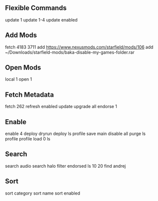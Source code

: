 ## Flexible Commands
update 1
update 1-4
update enabled

## Add Mods
fetch 4183 3711
add https://www.nexusmods.com/starfield/mods/106
add ~/Downloads/starfield-mods/baka-disable-my-games-folder.rar

## Open Mods
local 1
open 1

## Fetch Metadata
fetch 262
refresh enabled
update
upgrade all
endorse 1

## Enable
enable 4
deploy dryrun
deploy
ls
profile save main
disable all
purge
ls
profile
profile load 0
ls

## Search
search audio
search halo
filter endorsed
ls 10 20
find andrej

## Sort
sort category
sort name
sort enabled

